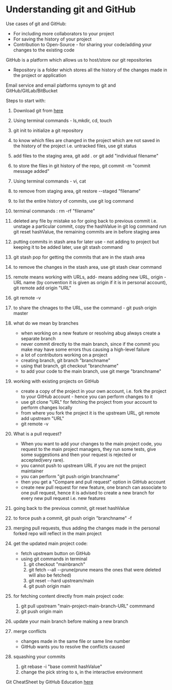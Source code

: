 # Understanding git and GitHub
Use cases of git and GitHub:
- For including more collaborators to your project
- For saving the history of your project
- Contribution to Open-Source - for sharing your code/adding your changes to the existing code

GitHub is a platform which allows us to host/store our git repositories

- Repository is a folder which stores all the history of the changes made in the project or application

Email service and email platforms synoym to git and GitHub/GitLab/BitBucket

Steps to start with:
1. Download git from [here](https://git-scm.com/downloads)

1. Using terminal commands - ls,mkdir, cd, touch

1. git init to initialize a git repository

1. to know which files are changed in the project which are not saved in the history of the project i.e. untracked files, use git status

1. add files to the staging area, git add . or git add "individual filename"

1. to store the files in git history of the repo, git commit -m "commit message added"

1. Using terminal commands - vi, cat

1. to remove from staging area, git restore --staged "filename"

1. to list the entire history of commits, use git log command

1. terminal commands : rm -rf "filename"

1. deleted any file by mistake so for going back to previous commit i.e. unstage a particular commit, copy the hashValue in git log command run git reset hashValue, the remaining commits are in before staging area

1. putting commits in stash area for later use - not adding to project but keeping it to be added later, use git stash command

1. git stash pop for getting the commits that are in the stash area

1. to remove the changes in the stash area, use git stash clear command

1. remote means working with URLs, add- means adding new URL, origin - URL name (by convention it is given as origin if it is in personal account), git remote add origin "URL"
1. git remote -v

1. to share the chnages to the URL, use the command - git push origin master

1. what do we mean by branches
    - when working on a new feature or resolving abug always create a separate branch
    - never commit directly to the main branch, since if the commit you make may have some errors thus causing a high-level failure
    - a lot of contributors working on a project
    - creating branch, git branch "branchname"
    - using that branch, git checkout "branchname"
    - to add your code to the main branch, use git merge "branchname"
1. working with existing projects on GitHub
    - create a copy of the project in your own account, i.e. fork the project to your GitHub account - hence you can perform changes to it
    - use git clone "URL" for fetching the project from your account to perform changes locally
    - from where you fork the project it is the upstream URL, git remote add upstream "URL"
    - git remote -v

1. What is a pull request?
    - When you want to add your changes to the main project code, you request to the main project managers, they run some tests, give some suggestions and then your request is rejected or accepted(very rare).
    - you cannot push to upstream URL if you are not the project maintainer
    - you can perform "git push origin branchname"
    - then you get a "Compare and pull request" option in GitHub account
    - create new pull request for new feature, one branch can associate to one pull request, hence it is advised to create a new branch for every new pull request i.e. new features

1. going back to the previous commit, git reset hashValue

1. to force push a commit, git push origin "branchname" -f

1. merging pull requests, thus adding the changes made in the personal forked repo will reflect in the main project

1. get the updated main project code:
    - fetch upstream button on GitHub
    - using git commands in terminal
        1. git checkout "mainbranch"
        1. git fetch --all --prune(prune means the ones that were deleted will also be fetched)
        1. git reset --hard upstream/main
        1. git push origin main

1. for fetching content directly from main project code:  
    1. git pull upstream "main-project-main-branch-URL" commmand
    1. git push origin main

1. update your main branch before making a new branch

1. merge conflicts
    - changes made in the same file or same line number
    - GitHub wants you to resolve the conflicts caused

1. squashing your commits
    1. git rebase -i "base commit hashValue"
    1. change the pick string to s, in the interactive environment

Git CheatSheet by GitHub Education [here](https://education.github.com/git-cheat-sheet-education.pdf "Git CheatSheet")